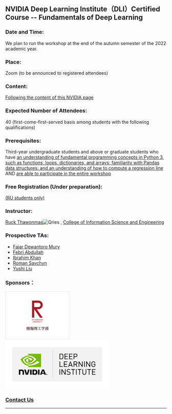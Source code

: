 ## NVIDIA Deep Learning Institute（DLI）Certified Course -- Fundamentals of Deep Learning
### Date and Time: 
We plan to run the workshop at the end of the autumn semester of the 2022 academic year.
### Place: 
Zoom (to be announced to registered attendees)
### Content: 
<a href="https://www.nvidia.com/training/instructor-led-workshops/fundamentals-of-deep-learning/" target="_blank">Following the content of this NVIDIA page</a>
### Expected Number of Attendees: 
40 (first-come-first-served basis among students with the following qualifications)
### Prerequisites: 
Third-year undergraduate students and above or graduate students who have <ins>an understanding of fundamental programming concepts in Python 3, such as functions, loops, dictionaries, and arrays; familiarity with Pandas data structures; and an understanding of how to compute a regression line</ins> AND <ins>are able to participate in the entire workshop</ins>
### Free Registration (Under preparation): 
<a href="" target="_blank">(RU students only)</a> 
### Instructor: 
<a href="http://www.ice.ci.ritsumei.ac.jp/~ruck/" target="_blank">Ruck Thawonmas</a><img alt="Qries" src="http://www.ice.ci.ritsumei.ac.jp/~ruck/images/17_DeepLearningInstitute_Logo_R1_RBG_University_Ambassador-01.png" height="50"> , <a href="http://en.ritsumei.ac.jp/ise/">College of Information Science and Engineering</a> 
### Prospective TAs:
 * <a href="https://courses.nvidia.com/certificates/0e3d9ba247494a8daf6b1819c72cddc0/" target="_blank">Fajar Dewantoro Mury</a>
 * <a href="https://learn.next.courses.nvidia.com/certificates/9ad2afd826a345c189dde58002e448d8" target="_blank">Febri Abdullah</a>
 * <a href="https://courses.nvidia.com/certificates/a9a74b24e5c14a50a147ad43e6367e3c/" target="_blank">Ibrahim Khan</a>
 * <a href="https://courses.nvidia.com/certificates/d375942c39f34c1eae3856bdc542ffc1/" target="_blank">Roman Savchyn</a>
 * <a href="" target="_blank">Yushi Liu</a>
### Sponsors：
<a href="http://en.ritsumei.ac.jp/ise/"><img alt="Qries" src="../ise.gif" height="150"></a>
<a href="https://www.nvidia.com/en-us/training/"><img alt="Qries" src="../dli.png" height="150"></a>
### [Contact Us](mailto:dli-ws@ice.ci.ritsumei.ac.jp)
------------------------------------------------------------------------


